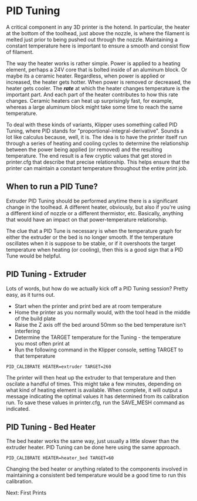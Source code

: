 # PID Tuning
A critical component in any 3D printer is the hotend. In particular, the heater at the bottom of the toolhead, just above the nozzle, is where the filament is melted just prior to being pushed out through the nozzle. 
Maintaining a constant temperature here is important to ensure a smooth and consist flow of filament. 

The way the heater works is rather simple. Power is applied to a heating element, perhaps a 24V core that is bolted inside of an aluminum block. Or maybe its a ceramic heater. 
Regardless, when power is applied or increased, the heater gets hotter. When power is removed or decreased, the heater gets cooler. The ***rate*** at which the heater changes temperature is the important part. 
And each part of the heater contributes to how this rate changes. Ceramic heaters can heat up surprisingly fast, for example, whereas a large aluminum block might take some time to reach the same temperature.

To deal with these kinds of variants, Klipper uses something called PID Tuning, where PID stands for "proportional-integral-derivative". Sounds a lot like calculus because, well, it is. The idea is to have the
printer itself run through a series of heating and cooling cycles to determine the relationship between the power being applied (or removed) and the resulting temperature. The end result is a few cryptic values
that get stored in printer.cfg that describe that precise relationship. This helps ensure that the printer can maintain a constant temperature throughout the entire print job.

## When to run a PID Tune?
Extruder PID Tuning should be performed anytime there is a significant change in the toolhead. A different heater, obviously, but also if you're using a different kind of nozzle or a different thermistor, etc. 
Basically, anything that would have an impact on that power-temperature relationship. 

The clue that a PID Tune is necessary is when the temperature graph for either the extruder or the bed is no longer smooth. If the temperature oscillates when it is suppose to be stable, or if it overshoots the
target temperature when heating (or cooling), then this is a good sign that a PID Tune would be helpful.

## PID Tuning - Extruder
Lots of words, but how do we actually kick off a PID Tuning session? Pretty easy, as it turns out.

- Start when the printer and print bed are at room temperature
- Home the printer as you normally would, with the tool head in the middle of the build plate
- Raise the Z axis off the bed around 50mm so the bed temperature isn't interfering
- Determine the TARGET temperature for the Tuning - the temperature you most often print at
- Run the following command in the Klipper console, setting TARGET to that temperature 
```
PID_CALIBRATE HEATER=extruder TARGET=260
```
The printer will then heat up the extruder to that temperature and then oscilate a handful of times. This might take a few minutes,
depending on what kind of heating element is available. 
When complete, it will output a message indicating the optimal values it has determined from its calibration run. To save these
values in printer.cfg, run the SAVE_MESH command as indicated.


## PID Tuning - Bed Heater
The bed heater works the same way, just usually a little slower than the extruder heater. PID Tuning can be done here using the same approach.
```
PID_CALIBRATE HEATER=heater_bed TARGET=60
```
Changing the bed heater or anything related to the components involved in maintaining a consistent bed temperature would be a good time to run this calibration.

Next: First Prints
